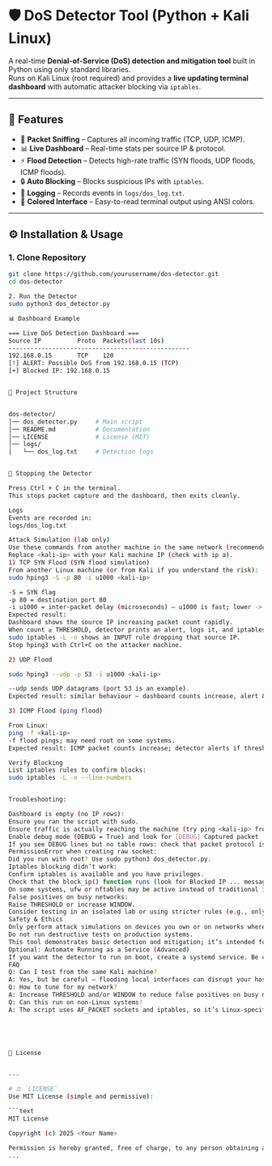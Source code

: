 # 🛡️ DoS Detector Tool (Python + Kali Linux)

A real-time **Denial-of-Service (DoS) detection and mitigation tool** built in Python using only standard libraries.  
Runs on Kali Linux (root required) and provides a **live updating terminal dashboard** with automatic attacker blocking via `iptables`.

---

## 🚀 Features
- 📡 **Packet Sniffing** – Captures all incoming traffic (TCP, UDP, ICMP).
- 📊 **Live Dashboard** – Real-time stats per source IP & protocol.
- ⚡ **Flood Detection** – Detects high-rate traffic (SYN floods, UDP floods, ICMP floods).
- 🔒 **Auto Blocking** – Blocks suspicious IPs with `iptables`.
- 📝 **Logging** – Records events in `logs/dos_log.txt`.
- 🎨 **Colored Interface** – Easy-to-read terminal output using ANSI colors.

---
## ⚙️ Installation & Usage


### 1. Clone Repository
```bash
git clone https://github.com/yourusername/dos-detector.git
cd dos-detector

2. Run the Detector
sudo python3 dos_detector.py

📊 Dashboard Example

=== Live DoS Detection Dashboard ===
Source IP          Proto  Packets(last 10s)
--------------------------------------------------
192.168.0.15       TCP    120
[!] ALERT: Possible DoS from 192.168.0.15 (TCP)
[+] Blocked IP: 192.168.0.15


📂 Project Structure


dos-detector/
│── dos_detector.py     # Main script
│── README.md           # Documentation
│── LICENSE             # License (MIT)
│── logs/
│   └── dos_log.txt     # Detection logs


🛑 Stopping the Detector

Press Ctrl + C in the terminal.
This stops packet capture and the dashboard, then exits cleanly.

Logs
Events are recorded in:
logs/dos_log.txt

Attack Simulation (lab only)
Use these commands from another machine in the same network (recommended) or from the same Kali machine (careful — local flooding can affect the host).
Replace <kali-ip> with your Kali machine IP (check with ip a).
1) TCP SYN Flood (SYN flood simulation)
From another Linux machine (or from Kali if you understand the risk):
sudo hping3 -S -p 80 -i u1000 <kali-ip>

-S = SYN flag
-p 80 = destination port 80
-i u1000 = inter-packet delay (microseconds) — u1000 is fast; lower -> faster flood
Expected result:
Dashboard shows the source IP increasing packet count rapidly.
When count ≥ THRESHOLD, detector prints an alert, logs it, and iptables blocks the IP.
sudo iptables -L -n shows an INPUT rule dropping that source IP.
Stop hping3 with Ctrl+C on the attacker machine.

2) UDP Flood

sudo hping3 --udp -p 53 -i u1000 <kali-ip>

--udp sends UDP datagrams (port 53 is an example).
Expected result: similar behaviour — dashboard counts increase, alert & auto-block triggers.

3) ICMP Flood (ping flood)

From Linux:
ping -f <kali-ip>
-f flood pings; may need root on some systems.
Expected result: ICMP packet counts increase; detector alerts if threshold exceeded.

Verify Blocking
List iptables rules to confirm blocks:
sudo iptables -L -n --line-numbers


Troubleshooting:

Dashboard is empty (no IP rows):
Ensure you ran the script with sudo.
Ensure traffic is actually reaching the machine (try ping <kali-ip> from another host).
Enable debug mode (DEBUG = True) and look for [DEBUG] Captured packet ... lines.
If you see DEBUG lines but no table rows: check that packet protocol is TCP/UDP/ICMP and the code’s mapping matches (protocol numbers 6, 17, 1 respectively).
PermissionError when creating raw socket:
Did you run with root? Use sudo python3 dos_detector.py.
Iptables blocking didn’t work:
Confirm iptables is available and you have privileges.
Check that the block_ip() function runs (look for Blocked IP ... messages).
On some systems, ufw or nftables may be active instead of traditional iptables.
False positives on busy networks:
Raise THRESHOLD or increase WINDOW.
Consider testing in an isolated lab or using stricter rules (e.g., only block if sustained over multiple windows).
Safety & Ethics
Only perform attack simulations on devices you own or on networks where you have explicit permission.
Do not run destructive tests on production systems.
This tool demonstrates basic detection and mitigation; it’s intended for learning and lab use only.
Optional: Automate Running as a Service (Advanced)
If you want the detector to run on boot, create a systemd service. Be careful — a service running as root that auto-blocks could lock you out. Only do this on machines where you have console access.
FAQ
Q: Can I test from the same Kali machine?
A: Yes, but be careful — flooding local interfaces can disrupt your host. Prefer a separate test machine or VM.
Q: How to tune for my network?
A: Increase THRESHOLD and/or WINDOW to reduce false positives on busy networks.
Q: Can this run on non-Linux systems?
A: The script uses AF_PACKET sockets and iptables, so it’s Linux-specific.





📝 License


---

# ⚖️ `LICENSE`
Use MIT License (simple and permissive):

```text
MIT License

Copyright (c) 2025 <Your Name>

Permission is hereby granted, free of charge, to any person obtaining a copy
...
